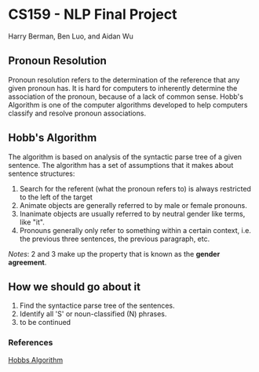 # CS159 - NLP Final Project
Harry Berman, Ben Luo, and Aidan Wu

## Pronoun Resolution 
Pronoun resolution refers to the determination of the reference that any given pronoun has. It is hard for computers to inherently determine the association of the pronoun, because of a lack of common sense.
Hobb's Algorithm is one of the computer algorithms developed to help computers classify and resolve pronoun associations.

## Hobb's Algorithm
The algorithm is based on analysis of the syntactic parse tree of a given sentence.
The algorithm has a set of assumptions that it makes about sentence structures:
1. Search for the referent (what the pronoun refers to) is always restricted to the left of the target
2. Animate objects are generally referred to by male or female pronouns.
3. Inanimate objects are usually referred to by neutral gender like terms, like "it".
4. Pronouns generally only refer to something within a certain context, i.e. the previous three sentences, the previous paragraph, etc.

*Notes*: 2 and 3 make up the property that is known as the **gender agreement**.

## How we should go about it
1. Find the syntactice parse tree of the sentences.
2. Identify all 'S' or noun-classified (N) phrases.
3. to be continued

### References
[Hobbs Algorithm](https://medium.com/analytics-vidhya/hobbs-algorithm-pronoun-resolution-7620aa1af538)